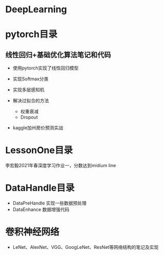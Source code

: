 # DeepLearning

# pytorch目录
## 线性回归+基础优化算法笔记和代码
- 使用pytorch实现了线性回归模型

- 实现Softmax分类
  
- 实现多层感知机

- 解决过拟合的方法
    - 权重衰减
    - Dropout
- kaggle加州房价预测实战

# LessonOne目录
李宏毅2021年春深度学习作业一，分数达到midium line

# DataHandle目录
- DataPreHandle 实现一些数据预处理
- DataEnhance 数据增强代码

# 卷积神经网络
- LeNet、AlexNet、VGG、GoogLeNet、ResNet等网络结构的笔记及实现